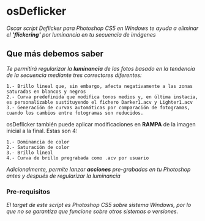 # osDeflicker

_Oscar script Deflicker para Photoshop CS5 en Windows te ayuda a eliminar el **'flickering'** por luminancia en tu secuencia de imágenes_

## Que más debemos saber

_Te permitirá regularizar la **luminancia** de las fotos basado en la tendencia de la secuencia mediante tres correctores diferentes:_
```
1.- Brillo lineal que, sin embargo, afecta negativamente a las zonas saturadas en blancos y negros
2.- Curva predefinida que modifica tonos medios y, en última instacia, es personalizable sustituyendo el fichero Darker1.acv y Lighter1.acv
3.- Generación de curvas automáticas por comparación de fotogramas, cuando los cambios entre fotogramas son reducidos.
```

osDeflicker también puede aplicar modificaciones en **RAMPA** de la imagen inicial a la final. Estas son 4:

```
1.- Dominancia de color
2.- Saturación de color
3.- Brillo lineal
4.- Curva de brillo pregrabada como .acv por usuario
```
_Adicionalmente, permite lanzar **acciones** pre-grabadas en tu Photoshop antes y después de regularizar la luminancia_

### Pre-requisitos

_El target de este script es Photoshop CS5 sobre sistema Windows, por lo que no se garantiza que funcione sobre otros sistemas o versiones._

